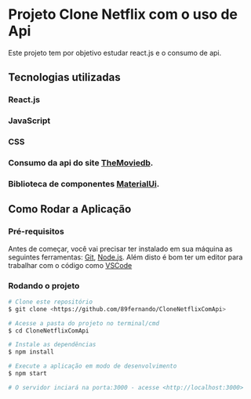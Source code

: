 
# Projeto Clone Netflix com o uso de Api

Este projeto tem por objetivo estudar react.js e o consumo de api.


## Tecnologias utilizadas

### React.js
### JavaScript
### CSS
### Consumo da api do site [TheMoviedb](https://www.themoviedb.org/documentation/api).
### Biblioteca de componentes [MaterialUi](https://mui.com/pt/).

## Como Rodar a Aplicação

### Pré-requisitos

Antes de começar, você vai precisar ter instalado em sua máquina as seguintes ferramentas:
[Git](https://git-scm.com), [Node.js](https://nodejs.org/en/). 
Além disto é bom ter um editor para trabalhar com o código como [VSCode](https://code.visualstudio.com/)

### Rodando o projeto

```bash
# Clone este repositório
$ git clone <https://github.com/89fernando/CloneNetflixComApi>

# Acesse a pasta do projeto no terminal/cmd
$ cd CloneNetflixComApi

# Instale as dependências
$ npm install

# Execute a aplicação em modo de desenvolvimento
$ npm start

# O servidor inciará na porta:3000 - acesse <http://localhost:3000>
```


